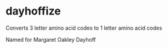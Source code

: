 dayhoffize
==========

Converts 3 letter amino acid codes to 1 letter amino acid codes

Named for Margaret Oakley Dayhoff